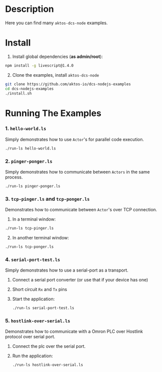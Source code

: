 # Description 

Here you can find many `aktos-dcs-node` examples.

# Install 

1. Install global dependencies (**as admin/root**):

  ```bash
  npm install -g livescript@1.4.0
  ```
2. Clone the examples, install `aktos-dcs-node`

  ```bash
  git clone https://github.com/aktos-io/dcs-nodejs-examples
  cd dcs-nodejs-examples
  ./install.sh
  ```

# Running The Examples 

### 1. `hello-world.ls`

Simply demonstrates how to use `Actor`'s for parallel code execution. 

```bash 
./run-ls hello-world.ls
```

### 2. `pinger-ponger.ls`

Simply demonstrates how to communicate between `Actors` in the same process. 

```bash 
./run-ls pinger-ponger.ls
```

### 3. `tcp-pinger.ls` and `tcp-ponger.ls`

Demonstrates how to communicate between `Actor`'s over TCP connection. 

1. In a terminal window: 

  ```bash 
  ./run-ls tcp-pinger.ls
  ```
  
2. In another terminal window: 
  
  ```bash
  ./run-ls tcp-ponger.ls
  ```
  
  
### 4. `serial-port-test.ls`

Simply demonstrates how to use a serial-port as a transport. 

1. Connect a serial port converter (or use that if your device has one)
2. Short circuit `Rx` and `Tx` pins
3. Start the application: 
  
    ```bash 
    ./run-ls serial-port-test.ls
    ```
    
### 5. `hostlink-over-serial.ls`

Demonstrates how to communicate with a Omron PLC over Hostlink protocol over serial port. 

1. Connect the plc over the serial port. 
2. Run the application: 

    ```bash 
    ./run-ls hostlink-over-serial.ls
    ```
